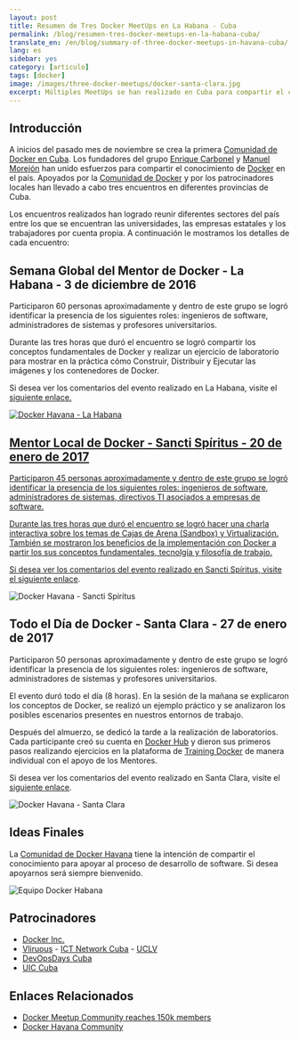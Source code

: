 ```yaml
---
layout: post
title: Resumen de Tres Docker MeetUps en La Habana - Cuba
permalink: /blog/resumen-tres-docker-meetups-en-la-habana-cuba/
translate_en: /en/blog/summary-of-three-docker-meetups-in-havana-cuba/
lang: es
sidebar: yes
category: [articulo]
tags: [docker]
image: /images/three-docker-meetups/docker-santa-clara.jpg
excerpt: Múltiples MeetUps se han realizado en Cuba para compartir el conocimiento acerca de Docker. Socializar la información entre los amantes de Docker es el principal objetivo.
---
```


## Introducción

A inicios del pasado mes de noviembre se crea la primera <a href="https://www.meetup.com/Docker-Havana/" target="_blank">Comunidad de Docker en Cuba</a>. Los fundadores del grupo <a href="https://twitter.com/kikicarbonell" target="_blank">Enrique Carbonel</a> y <a href="https://twitter.com/morejon85" target="_blank">Manuel Morejón</a> han unido esfuerzos para compartir el conocimiento de <a href="https://www.docker.com/" target="_blank">Docker</a> en el país. Apoyados por la <a target="_blank" href="https://www.docker.com/docker-community">Comunidad de Docker</a> y por los patrocinadores locales han llevado a cabo tres encuentros en diferentes provincias de Cuba. 

Los encuentros realizados han logrado reunir diferentes sectores del país entre los que se encuentran las universidades, las empresas estatales y los trabajadores por cuenta propia. A continuación le mostramos los detalles de cada encuentro:

## Semana Global del Mentor de Docker - La Habana - 3 de diciembre de 2016

Participaron 60 personas aproximadamente y dentro de este grupo se logró identificar la presencia de los siguientes roles: ingenieros de software, administradores de sistemas y profesores universitarios.

Durante las tres horas que duró el encuentro se logró compartir los conceptos fundamentales de Docker y realizar un ejercicio de laboratorio para mostrar en la práctica cómo Construir, Distribuir y Ejecutar las imágenes y los contenedores de Docker.

Si desea ver los comentarios del evento realizado en La Habana, visite el <a target="_blank" href="https://www.meetup.com/Docker-Havana/events/235359303/">siguiente enlace.

<img src="{{ site.baseurl }}/images/three-docker-meetups/docker-havana.jpg" title="Docker Havana - La Habana" name="Docker Havana - La Habana" />

## Mentor Local de Docker - Sancti Spíritus - 20 de enero de 2017

Participaron 45 personas aproximadamente y dentro de este grupo se logró identificar la presencia de los siguientes roles: ingenieros de software, administradores de sistemas, directivos TI asociados a empresas de software.

Durante las tres horas que duró el encuentro se logró hacer una charla interactiva sobre los temas de Cajas de Arena (Sandbox) y Virtualización. También se mostraron los beneficios de la implementación con Docker a partir los sus conceptos fundamentales, tecnolgía y filosofía de trabajo.

Si desea ver los comentarios del evento realizado en Sancti Spíritus, visite el <a target="_blank" href="https://www.meetup.com/Docker-Havana/events/236857148/">siguiente enlace</a>.

<img src="{{ site.baseurl }}/images/three-docker-meetups/docker-sancti-spiritus.jpg" title="Docker Havana - Sancti Spiritus" name="Docker Havana - Sancti Spiritus" />

## Todo el Día de Docker - Santa Clara - 27 de enero de 2017

Participaron 50 personas aproximadamente y dentro de este grupo se logró identificar la presencia de los siguientes roles: ingenieros de software, administradores de sistemas y profesores universitarios.

El evento duró todo el día (8 horas). En la sesión de la mañana se explicaron los conceptos de Docker, se realizó un ejemplo práctico y se analizaron los posibles escenarios presentes en nuestros entornos de trabajo.

Después del almuerzo, se dedicó la tarde a la realización de laboratorios. Cada participante creó su cuenta en <a target="_blank" href="https://hub.docker.com/">Docker Hub</a> y dieron sus primeros pasos realizando ejercicios en la plataforma de <a target="_blank" href="https://training.docker.com">Training Docker</a> de manera individual con el apoyo de los Mentores.

Si desea ver los comentarios del evento realizado en Santa Clara, visite el <a target="_blank" href="https://www.meetup.com/Docker-Havana/events/236871642/">siguiente enlace</a>.

<img src="{{ site.baseurl }}/images/three-docker-meetups/docker-santa-clara.jpg" title="Docker Havana - Santa Clara" name="Docker Havana - Santa Clara" />

## Ideas Finales

La <a href="https://www.meetup.com/Docker-Havana/" target="_blank">Comunidad de Docker Havana</a> tiene la intención de compartir el conocimiento para apoyar al proceso de desarrollo de software. Si desea apoyarnos será siempre bienvenido.

<img src="{{ site.baseurl }}/images/three-docker-meetups/docker-havana-team.jpg" title="Equipo Docker Habana" name="Equipo Docker Habana" />

## Patrocinadores

- [Docker Inc.](http://www.docker.com/)
- [Vliruous](http://www.vliruos.be/) - [ICT Network Cuba](http://www.vliruos.be/en/ongoing-projects/overview-of-ongoing-projects/network-cooperation/network-ict-cuba/) - [UCLV](http://www.uclv.edu.cu/)
- [DevOpsDays Cuba](https://devopsdayscuba.eventos.uci.cu/)
- [UIC Cuba](http://www.uniondeinformaticos.cu/)

## Enlaces Relacionados

* [Docker Meetup Community reaches 150k members](https://blog.docker.com/2017/01/docker-meetup-community-reaches-150k-members/)
* [Docker Havana Community](https://www.meetup.com/Docker-Havana)
